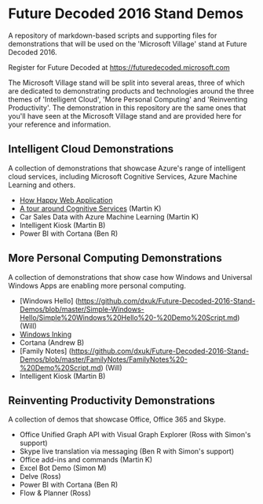 # Future Decoded 2016 Stand Demos
A repository of markdown-based scripts and supporting files for demonstrations that will be used on the 'Microsoft Village' stand at Future Decoded 2016.

Register for Future Decoded at https://futuredecoded.microsoft.com

The Microsoft Village stand will be split into several areas, three of which are dedicated to demonstrating products and technologies around the three themes of 'Intelligent Cloud', 'More Personal Computing' and 'Reinventing Productivity'. The demonstration in this repository are the same ones that you'll have seen at the Microsoft Village stand and are provided here for your reference and information.

## Intelligent Cloud Demonstrations
A collection of demonstrations that showcase Azure's range of intelligent cloud services, including Microsoft Cognitive Services, Azure Machine Learning and others.
* [How Happy Web Application](https://github.com/dxuk/Future-Decoded-2016-Stand-Demos/blob/master/How%20Happy%20Web%20Application/How%20Happy%20Web%20Application%20-%20Demo%20Script.md)
* [A tour around Cognitive Services](https://github.com/dxuk/Future-Decoded-2016-Stand-Demos/blob/master/A%20Tour%20Around%20Cognitive%20Services/A%20Tour%20Around%20Cognitive%20Services%20-%20Demo%20Script.md) (Martin K)
* Car Sales Data with Azure Machine Learning (Martin K)
* Intelligent Kiosk (Martin B)
* Power BI with Cortana (Ben R)

## More Personal Computing Demonstrations
A collection of demonstrations that show case how Windows and Universal Windows Apps are enabling more personal computing.
* [Windows Hello] (https://github.com/dxuk/Future-Decoded-2016-Stand-Demos/blob/master/Simple-Windows-Hello/Simple%20Windows%20Hello%20-%20Demo%20Script.md) (Will)
* [Windows Inking](https://github.com/dxuk/Future-Decoded-2016-Stand-Demos/blob/master/Windows%20Inking/Windows%20Inking.md)
* Cortana (Andrew B)
* [Family Notes] (https://github.com/dxuk/Future-Decoded-2016-Stand-Demos/blob/master/FamilyNotes/FamilyNotes%20-%20Demo%20Script.md) (Will)
* Intelligent Kiosk (Martin B)

## Reinventing Productivity Demonstrations
A collection of demos that showcase Office, Office 365 and Skype.
* Office Unified Graph API with Visual Graph Explorer (Ross with Simon's support)
* Skype live translation via messaging (Ben R with Simon's support)
* Office add-ins and commands (Martin K)
* Excel Bot Demo (Simon M)
* Delve (Ross)
* Power BI with Cortana (Ben R)
* Flow & Planner (Ross)
